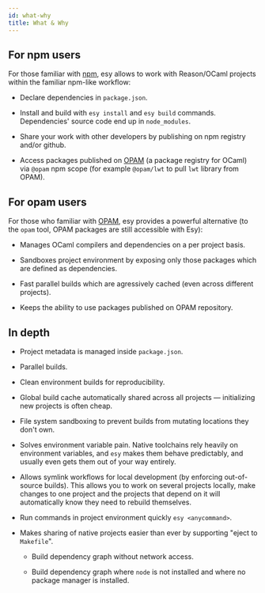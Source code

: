 ```yaml
---
id: what-why
title: What & Why
---
```


## For npm users

For those familiar with [npm](https://npmjs.org/), esy allows to work with Reason/OCaml projects
within the familiar npm-like workflow:

* Declare dependencies in `package.json`.

* Install and build with `esy install` and `esy build` commands. Dependencies'
  source code end up in `node_modules`.

* Share your work with other developers by publishing on npm registry and/or github.

* Access packages published on [OPAM](https://opam.ocaml.org/) (a package registry for OCaml) via
  `@opam` npm scope (for example `@opam/lwt` to pull `lwt` library from OPAM).

## For opam users

For those who familiar with [OPAM](https://opam.ocaml.org/), esy provides a powerful alternative (to
the `opam` tool, OPAM packages are still accessible with Esy):

* Manages OCaml compilers and dependencies on a per project basis.

* Sandboxes project environment by exposing only those packages which are
  defined as dependencies.

* Fast parallel builds which are agressively cached (even across different projects).

* Keeps the ability to use packages published on OPAM repository.

## In depth

* Project metadata is managed inside `package.json`.

* Parallel builds.

* Clean environment builds for reproducibility.

* Global build cache automatically shared across all projects — initializing new
  projects is often cheap.

* File system sandboxing to prevent builds from mutating locations they don't
  own.

* Solves environment variable pain. Native toolchains rely heavily on environment
  variables, and `esy` makes them behave predictably, and usually even gets them
  out of your way entirely.

* Allows symlink workflows for local development (by enforcing out-of-source
  builds). This allows you to work on several projects locally, make changes to
  one project and the projects that depend on it will automatically know they
  need to rebuild themselves.

* Run commands in project environment quickly `esy <anycommand>`.

* Makes sharing of native projects easier than ever by supporting "eject to `Makefile`".

  * Build dependency graph without network access.

  * Build dependency graph where `node` is not installed and where no package
    manager is installed.
